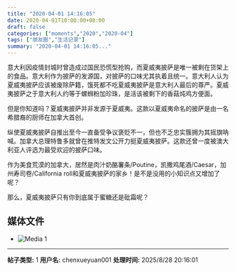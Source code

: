 ```yaml
---
title: "2020-04-01 14:16:05"
date: 2020-04-01T10:00:00+08:00
draft: false
categories: ["moments","2020","2020-04"]
tags: ["朋友圈","生活记录"]
summary: "2020-04-01 14:16:05..."
---
```


意大利因疫情封城时曾造成过国民恐慌型抢购，而夏威夷披萨是唯一被剩在货架上的食品。意大利作为披萨的发源国，对披萨的口味尤其执着且统一。意大利人认为夏威夷披萨应该被废除萨籍，饿死都不吃夏威夷披萨是意大利人最后的尊严。夏威夷披萨之于意大利人约等于螺蛳粉加珍珠，是活该被剩下的香菇炖鸡方便面。

但是你知道吗？夏威夷披萨并非发源于夏威夷。这款以夏威夷命名的披萨是由一名希腊裔的厨师在加拿大首创。

纵使夏威夷披萨自推出至今一直备受争议褒贬不一，但也不乏忠实簇拥为其摇旗呐喊。加拿大总理特鲁多就曾在推特发文公开力挺夏威夷披萨。这款还曾一度被澳大利亚人评选为最受欢迎的披萨口味。

作为美食荒漠的加拿大，居然是肉汁奶酪薯条/Poutine，凯撒鸡尾酒/Caesar，加州寿司卷/California roll和夏威夷披萨的家乡！是不是没用的小知识点又增加了呢？

那么，夏威夷披萨只有你到底属于蜜糖还是砒霜呢？

## 媒体文件

- ![Media 1](/Moments/photos/2020-04-01/202004011416050.jpg)

---

**帖子类型:** 1
**用户名:** chenxueyuan001
**处理时间:** 2025/8/28 20:16:01